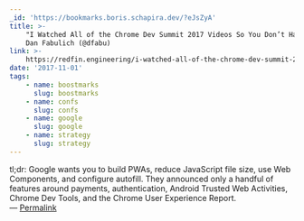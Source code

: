 ```yaml
---
_id: 'https://bookmarks.boris.schapira.dev/?eJsZyA'
title: >-
    "I Watched All of the Chrome Dev Summit 2017 Videos So You Don’t Have To",
    Dan Fabulich (@dfabu)
link: >-
    https://redfin.engineering/i-watched-all-of-the-chrome-dev-summit-2017-videos-so-you-dont-have-to-9b62a593c3cb
date: '2017-11-01'
tags:
    - name: boostmarks
      slug: boostmarks
    - name: confs
      slug: confs
    - name: google
      slug: google
    - name: strategy
      slug: strategy
---
```


tl;dr: Google wants you to build PWAs, reduce JavaScript file size, use Web
Components, and configure autofill. They announced only a handful of features
around payments, authentication, Android Trusted Web Activities, Chrome Dev
Tools, and the Chrome User Experience Report. <br>&#8212;
<a href="https://bookmarks.boris.schapira.dev/?eJsZyA" title="Permalink">Permalink</a>
